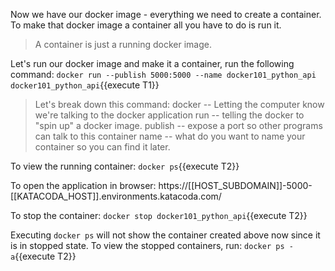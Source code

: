 Now we have our docker image - everything we need to create a container.  To make that docker image a container all you have to do is run it.

>A container is just a running docker image.

Let's run our docker image and make it a container, run the following command: `docker run --publish 5000:5000 --name docker101_python_api docker101_python_api`{{execute T1}} 

>Let's break down this command:
docker -- Letting the computer know we're talking to the docker application
run -- telling the docker to "spin up" a docker image.
publish -- expose a port so other programs can talk to this container
name -- what do you want to name your container so you can find it later.

To view the running container: `docker ps`{{execute T2}}

To open the application in browser: https://[[HOST_SUBDOMAIN]]-5000-[[KATACODA_HOST]].environments.katacoda.com/

To stop the container: `docker stop docker101_python_api`{{execute T2}}

Executing `docker ps` will not show the container created above now since it is in stopped state. To view the stopped containers, run: `docker ps -a`{{execute T2}}